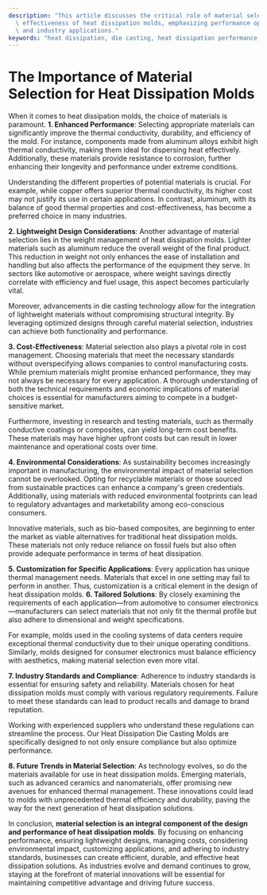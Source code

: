 ```yaml
---
description: "This article discusses the critical role of material selection in the design and\
  \ effectiveness of heat dissipation molds, emphasizing performance optimization\
  \ and industry applications."
keywords: "heat dissipation, die casting, heat dissipation performance, heat dissipation efficiency"
---
```

# The Importance of Material Selection for Heat Dissipation Molds

When it comes to heat dissipation molds, the choice of materials is paramount. **1. Enhanced Performance**: Selecting appropriate materials can significantly improve the thermal conductivity, durability, and efficiency of the mold. For instance, components made from aluminum alloys exhibit high thermal conductivity, making them ideal for dispersing heat effectively. Additionally, these materials provide resistance to corrosion, further enhancing their longevity and performance under extreme conditions.

Understanding the different properties of potential materials is crucial. For example, while copper offers superior thermal conductivity, its higher cost may not justify its use in certain applications. In contrast, aluminum, with its balance of good thermal properties and cost-effectiveness, has become a preferred choice in many industries.

**2. Lightweight Design Considerations**: Another advantage of material selection lies in the weight management of heat dissipation molds. Lighter materials such as aluminum reduce the overall weight of the final product. This reduction in weight not only enhances the ease of installation and handling but also affects the performance of the equipment they serve. In sectors like automotive or aerospace, where weight savings directly correlate with efficiency and fuel usage, this aspect becomes particularly vital.

Moreover, advancements in die casting technology allow for the integration of lightweight materials without compromising structural integrity. By leveraging optimized designs through careful material selection, industries can achieve both functionality and performance.

**3. Cost-Effectiveness**: Material selection also plays a pivotal role in cost management. Choosing materials that meet the necessary standards without overspecifying allows companies to control manufacturing costs. While premium materials might promise enhanced performance, they may not always be necessary for every application. A thorough understanding of both the technical requirements and economic implications of material choices is essential for manufacturers aiming to compete in a budget-sensitive market.

Furthermore, investing in research and testing materials, such as thermally conductive coatings or composites, can yield long-term cost benefits. These materials may have higher upfront costs but can result in lower maintenance and operational costs over time.

**4. Environmental Considerations**: As sustainability becomes increasingly important in manufacturing, the environmental impact of material selection cannot be overlooked. Opting for recyclable materials or those sourced from sustainable practices can enhance a company's green credentials. Additionally, using materials with reduced environmental footprints can lead to regulatory advantages and marketability among eco-conscious consumers.

Innovative materials, such as bio-based composites, are beginning to enter the market as viable alternatives for traditional heat dissipation molds. These materials not only reduce reliance on fossil fuels but also often provide adequate performance in terms of heat dissipation.

**5. Customization for Specific Applications**: Every application has unique thermal management needs. Materials that excel in one setting may fail to perform in another. Thus, customization is a critical element in the design of heat dissipation molds. **6. Tailored Solutions**: By closely examining the requirements of each application—from automotive to consumer electronics—manufacturers can select materials that not only fit the thermal profile but also adhere to dimensional and weight specifications.

For example, molds used in the cooling systems of data centers require exceptional thermal conductivity due to their unique operating conditions. Similarly, molds designed for consumer electronics must balance efficiency with aesthetics, making material selection even more vital.

**7. Industry Standards and Compliance**: Adherence to industry standards is essential for ensuring safety and reliability. Materials chosen for heat dissipation molds must comply with various regulatory requirements. Failure to meet these standards can lead to product recalls and damage to brand reputation.

Working with experienced suppliers who understand these regulations can streamline the process. Our Heat Dissipation Die Casting Molds are specifically designed to not only ensure compliance but also optimize performance.

**8. Future Trends in Material Selection**: As technology evolves, so do the materials available for use in heat dissipation molds. Emerging materials, such as advanced ceramics and nanomaterials, offer promising new avenues for enhanced thermal management. These innovations could lead to molds with unprecedented thermal efficiency and durability, paving the way for the next generation of heat dissipation solutions.

In conclusion, **material selection is an integral component of the design and performance of heat dissipation molds**. By focusing on enhancing performance, ensuring lightweight designs, managing costs, considering environmental impact, customizing applications, and adhering to industry standards, businesses can create efficient, durable, and effective heat dissipation solutions. As industries evolve and demand continues to grow, staying at the forefront of material innovations will be essential for maintaining competitive advantage and driving future success.
